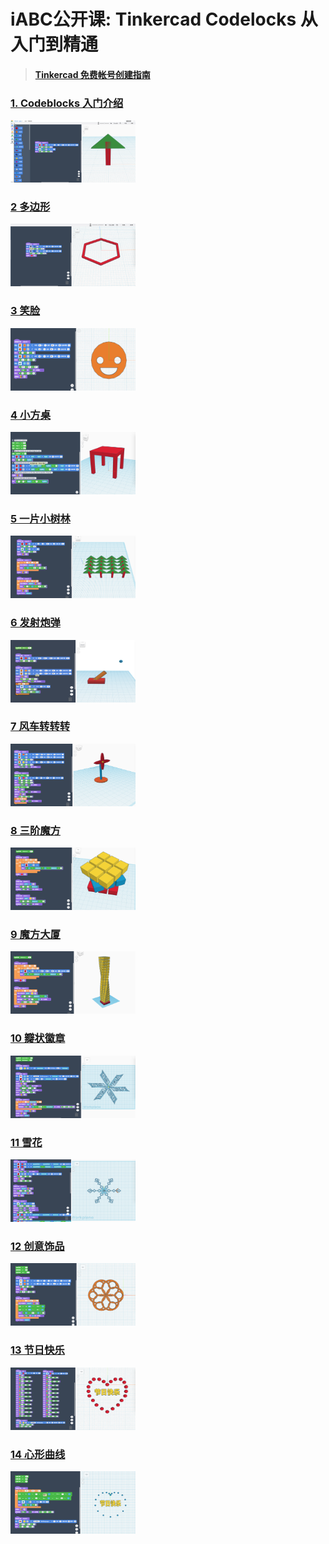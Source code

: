 # iABC公开课: Tinkercad Codelocks 从入门到精通

> #### [Tinkercad 免费帐号创建指南](http://mp.weixin.qq.com/s?__biz=MzA5NjE5MjEzNA==&amp;mid=2648655326&amp;idx=1&amp;sn=d387539f899eb935b97717b88b6f5b68&amp;chksm=88983637bfefbf2179c2c650f7fe8d2a392593b4e449fdda1480a3198cfb1dfa341efe1812c5&amp;scene=21#wechat_redirect)

### [1. Codeblocks 入门介绍](A01.md) 
<img src="images/A01-1.png" style="width:200px; height:100px" />

### [2 多边形](A02.md)  
<img src="images/A02-1.png" style="width:200px; height:100px" />

### [3 笑脸](A03.md)  
<img src="images/A03-1.png" style="width:200px; height:100px" />

### [4 小方桌](A04.md)  
<img src="images/A04-1.png" style="width:200px; height:100px" />

### [5 一片小树林](A05.md)  
<img src="images/A05-1.png" style="width:200px; height:100px" />

### [6 发射炮弹](A06.md)  
<img src="images/A06A-1.png" style="width:200px; height:100px" />

### [7 风车转转转](A07.md)  
<img src="images/A06B-1.png" style="width:200px; height:100px" />

### [8 三阶魔方](A08.md)  
<img src="images/A07A-1.png" style="width:200px; height:100px" />

### [9 魔方大厦](A09.md)  
<img src="images/A07B-1.png" style="width:200px; height:100px" />

### [10 瓣状徽章](A10.md)  
<img src="images/A08A-1.png" style="width:200px; height:100px" />

### [11 雪花](A11.md)  
<img src="images/A08B-1.png" style="width:200px; height:100px" />

### [12 创意饰品](A12.md)  
<img src="images/A09-1.png" style="width:200px; height:100px" />

### [13 节日快乐](A12.md)  
<img src="images/A10A-1.png" style="width:200px; height:100px" />

### [14 心形曲线](A14.md)  
<img src="images/A10B-1.png" style="width:200px; height:100px" />
